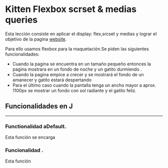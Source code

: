 # Kitten Flexbox scrset & medias queries

Esta lección consiste en aplicar el display: flex,srcset y medias y lograr el objetivo de la pagina  [website](https://flortello.github.io/Leccion32-Kitten/).

Para ello usamos flexbox para la maquetación.Se piden las siguientes funcionalidades:
- Cuando la pagina se encuentra en un tamaño pequeño entonces la pagina mostrara en un fondo de noche y un gatito durmiendo .
- Cuando la pagina empice a crecer y se mostrará el fondo de un amanecer y gatito estará despertando
- Para el último caso cuando la pantalla tenga un ancho mayor a aprox. 1100px se mostrar un fondo con sol radiante y el gatito feliz.

## Funcionalidades en J
------------------------

### Functionalidad aDefault.
 Esta función se encarga 

### Funcionalidad .
 Esta función
